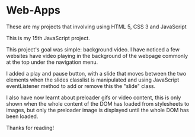 # Web-Apps
These are my projects that involving using HTML 5, CSS 3 and JavaScript

This is my 15th JavaScript project.

This project's goal was simple: background video. I have noticed a few websites have video playing in the background of the webpage commonly at the top under the navigation menu.

I added a play and pause button, with a slide that moves between the two elements when the slides classlist is manipulated and using JavaScript eventListener method to add or remove this the "slide" class.

I also have now learnt about preloader gifs or video content, this is only shown when the whole content of the DOM has loaded from stylesheets to images, but only the preloader image is displayed until the whole DOM has been loaded.

Thanks for reading!
